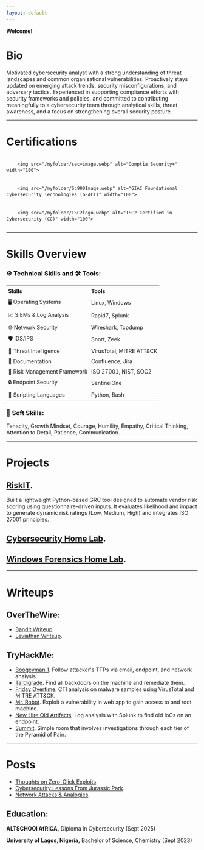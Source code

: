 ```yaml
---
layout: default
---
```


**Welcome!**

# Bio

Motivated cybersecurity analyst with a strong understanding of threat landscapes and common organisational vulnerabilities. Proactively stays updated on emerging attack trends, security misconfigurations, and adversary tactics. Experienced in supporting compliance efforts with security frameworks and policies, and committed to contributing meaningfully to a cybersecurity team through analytical skills, threat awareness, and a focus on strengthening overall security posture.

---


# Certifications

<div style="display: flex; gap: 90px;">
    
        <img src="/myfolder/sec+image.webp" alt="Comptia Security+" width="100">
    
    
        <img src="/myfolder/Sc900Image.webp" alt="GIAC Foundational Cybersecurity Technologies (GFACT)" width="100">
    
    
        <img src="/myfolder/ISC2logo.webp" alt="ISC2 Certified in Cybersecurity (CC)" width="100">
    
</div>

---

# Skills Overview
### ⚙️ **Technical Skills       and        🛠️ Tools:**
<table style="border-collapse: collapse; width: 100%;">
  <tr>
    <th style="padding: 5px; text-align: left;">Skills</th>
    <th style="padding: 5px; text-align: left;">Tools</th>
  </tr>
  <tr>
    <td style="padding: 5px;">🖥️ Operating Systems</td>
    <td style="padding: 5px;">Linux, Windows</td>
  </tr>
  <tr>
    <td style="padding: 5px;">📈 SIEMs & Log Analysis</td>
    <td style="padding: 5px;">Rapid7, Splunk</td>
  </tr>
  <tr>
    <td style="padding: 5px;">🌐 Network Security</td>
    <td style="padding: 5px;">Wireshark, Tcpdump</td>
  </tr>
  <tr>
    <td style="padding: 5px;">🛡️ IDS/IPS</td>
    <td style="padding: 5px;">Snort, Zeek</td>
  </tr>
  <tr>
    <td style="padding: 5px;">🧠 Threat Intelligence</td>
    <td style="padding: 5px;">VirusTotal, MITRE ATT&CK</td>
  </tr>
  <tr>
    <td style="padding: 5px;">🔬 Documentation</td>
    <td style="padding: 5px;">Confluence, Jira</td>
  </tr>
  <tr>
    <td style="padding: 5px;">🧰 Risk Management Framework</td>
    <td style="padding: 5px;">ISO 27001, NIST, SOC2</td>
  </tr>
  <tr>
    <td style="padding: 5px;">🔒 Endpoint Security</td>
    <td style="padding: 5px;">SentinelOne</td>
  </tr>
  <tr>
    <td style="padding: 5px;">📜 Scripting Languages</td>
    <td style="padding: 5px;">Python, Bash</td>
  </tr>
</table>


### 🌟 **Soft Skills:**
Tenacity, Growth Mindset, Courage, Humility, Empathy, Critical Thinking, Attention to Detail, Patience, Communication.

---

# Projects

## [RiskIT](riskit.md).
Built a lightweight Python-based GRC tool designed to automate vendor risk scoring using questionnaire-driven inputs. It evaluates likelihood and impact to generate dynamic risk ratings (Low, Medium, High) and integrates ISO 27001 principles.


## [Cybersecurity Home Lab](./projects/cybersecurity-home-lab.md).


## [Windows Forensics Home Lab](./projects/windows-forensics-home-lab.md).

---

# Writeups
## OverTheWire:
- [Bandit Writeup](./writeups/overthewire/bandit.md).
- [Leviathan Writeup](./writeups/overthewire/leviathan.md).

## TryHackMe:
- [Boogeyman 1](./writeups/tryhackme/boogeyman1.md).     Follow attacker's TTPs via email, endpoint, and network analysis.
- [Tardigrade](./writeups/tryhackme/tardigrade.md).    Find all backdoors on the machine and remediate them.
- [Friday Overtime](./writeups/tryhackme/friday-overtime.md).    CTI analysis on malware samples using VirusTotal and MITRE ATT&CK.
- [Mr. Robot](./writeups/tryhackme/mrrobot.md).    Exploit a vulnerability in web app to gain access to and root machine.
- [New Hire Old Artifacts](./writeups/tryhackme/newhire-oldartifacts.md).    Log analysis with Splunk to find old IoCs on an endpoint.
- [Summit](./writeups/tryhackme/summit.md).     Simple room that involves investigations through each tier of the Pyramid of Pain.

---

# Posts
- [Thoughts on Zero-Click Exploits](./posts/zero-click-exploits.md).
- [Cybersecurity Lessons From Jurassic Park](./posts/jurassic-park-cybersecurity.md).
- [Network Attacks & Analogies](./posts/network-attacks-analogies.md).

## Education:

**ALTSCHOOl AfRICA,** Diploma in Cybersecurity (Sept 2025)

**University of Lagos, Nigeria,** Bachelor of Science, Chemistry (Sept 2023)
